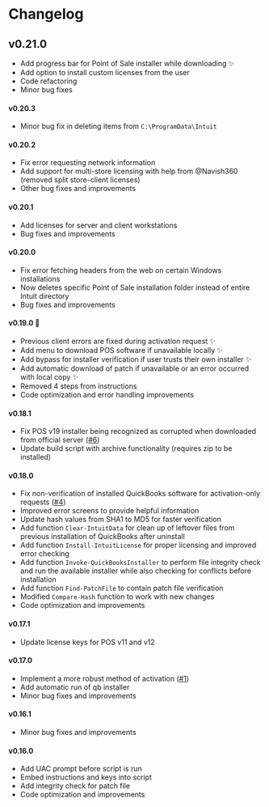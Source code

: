 # Changelog

## v0.21.0
- Add progress bar for Point of Sale installer while downloading ✨
- Add option to install custom licenses from the user
- Code refactoring
- Minor bug fixes

#### v0.20.3
- Minor bug fix in deleting items from `C:\ProgramData\Intuit`

#### v0.20.2
- Fix error requesting network information
- Add support for multi-store licensing with help from @Navish360 (removed split store-client licenses)
- Other bug fixes and improvements

#### v0.20.1
- Add licenses for server and client workstations
- Bug fixes and improvements

#### v0.20.0

- Fix error fetching headers from the web on certain Windows installations 
- Now deletes specific Point of Sale installation folder instead of entire Intuit directory
- Bug fixes and improvements

#### v0.19.0 🎊

- Previous client errors are fixed during activation request ✨
- Add menu to download POS software if unavailable locally ✨
- Add bypass for installer verification if user trusts their own installer ✨
- Add automatic download of patch if unavailable or an error occurred with local copy ✨
- Removed 4 steps from instructions
- Code optimization and error handling improvements

#### v0.18.1

- Fix POS v19 installer being recognized as corrupted when downloaded from official server ([#6](https://github.com/neuralpain/qbactivator/issues/6))
- Update build script with archive functionality (requires zip to be installed)

#### v0.18.0

- Fix non-verification of installed QuickBooks software for activation-only requests ([#4](https://github.com/neuralpain/qbactivator/issues/4))
- Improved error screens to provide helpful information
- Update hash values from SHA1 to MD5 for faster verification
- Add function `Clear-IntuitData` for clean up of leftover files from previous installation of QuickBooks after uninstall
- Add function `Install-IntuitLicense` for proper licensing and improved error checking
- Add function `Invoke-QuickBooksInstaller` to perform file integrity check and run the available installer while also checking for conflicts before installation
- Add function `Find-PatchFile` to contain patch file verification
- Modified `Compare-Hash` function to work with new changes
- Code optimization and improvements

#### v0.17.1

- Update license keys for POS v11 and v12

#### v0.17.0
- Implement a more robust method of activation ([#1](https://github.com/neuralpain/qbactivator/issues/1))
- Add automatic run of qb installer
- Minor bug fixes and improvements

#### v0.16.1
- Minor bug fixes and improvements

#### v0.16.0
- Add UAC prompt before script is run
- Embed instructions and keys into script
- Add integrity check for patch file
- Code optimization and improvements
